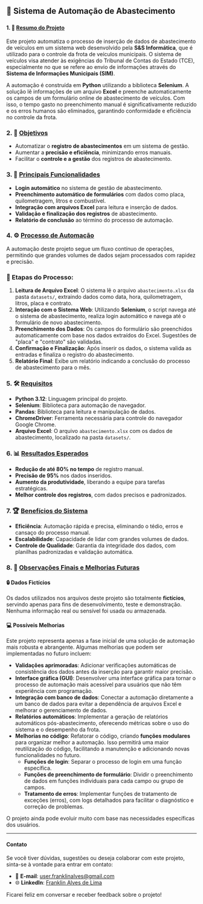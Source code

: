 ## 🚗 Sistema de Automação de Abastecimento

### <h4>1. 📄 <u>Resumo do Projeto</u></h4>
Este projeto automatiza o processo de inserção de dados de abastecimento de veículos em um sistema web desenvolvido pela **S&S Informática**, que é utilizado para o controle da frota de veículos municipais. O sistema de veículos visa atender às exigências do Tribunal de Contas do Estado (TCE), especialmente no que se refere ao envio de informações através do **Sistema de Informações Municipais (SIM)**.

A automação é construída em **Python** utilizando a biblioteca **Selenium**. A solução lê informações de um arquivo **Excel** e preenche automaticamente os campos de um formulário online de abastecimento de veículos. Com isso, o tempo gasto no preenchimento manual é significativamente reduzido e os erros humanos são eliminados, garantindo conformidade e eficiência no controle da frota.



### 2. 🎯 <u>**Objetivos**</u>
- Automatizar o **registro de abastecimentos** em um sistema de gestão.
- Aumentar a **precisão e eficiência**, minimizando erros manuais.
- Facilitar o **controle e a gestão** dos registros de abastecimento.



### 3. 🚀 <u>**Principais Funcionalidades**</u>
- **Login automático** no sistema de gestão de abastecimento.
- **Preenchimento automático de formulários** com dados como placa, quilometragem, litros e combustível.
- **Integração com arquivos Excel** para leitura e inserção de dados.
- **Validação e finalização dos registros** de abastecimento.
- **Relatório de conclusão** ao término do processo de automação.



### 4. ⚙️ <u>**Processo de Automação**</u>
A automação deste projeto segue um fluxo contínuo de operações, permitindo que grandes volumes de dados sejam processados com rapidez e precisão.

### 🔄 Etapas do Processo:
1. **Leitura de Arquivo Excel**: O sistema lê o arquivo `abastecimento.xlsx` da pasta `datasets/`, extraindo dados como data, hora, quilometragem, litros, placa e contrato.
2. **Interação com o Sistema Web**: Utilizando **Selenium**, o script navega até o sistema de abastecimento, realiza login automático e navega até o formulário de novo abastecimento.
3. **Preenchimento dos Dados**: Os campos do formulário são preenchidos automaticamente com base nos dados extraídos do Excel. Sugestões de "placa" e "contrato" são validadas.
4. **Confirmação e Finalização**: Após inserir os dados, o sistema valida as entradas e finaliza o registro do abastecimento.
5. **Relatório Final**: Exibe um relatório indicando a conclusão do processo de abastecimento para o mês.



### 5. 🛠 <u>**Requisitos**</u>
- **Python 3.12**: Linguagem principal do projeto.
- **Selenium**: Biblioteca para automação de navegador.
- **Pandas**: Biblioteca para leitura e manipulação de dados.
- **ChromeDriver**: Ferramenta necessária para controle do navegador Google Chrome.
- **Arquivo Excel**: O arquivo `abastecimento.xlsx` com os dados de abastecimento, localizado na pasta `datasets/`.



### 6. 📊 <u>**Resultados Esperados**</u>
- **Redução de até 80% no tempo** de registro manual.
- **Precisão de 95%** nos dados inseridos.
- **Aumento da produtividade**, liberando a equipe para tarefas estratégicas.
- **Melhor controle dos registros**, com dados precisos e padronizados.



### 7. 🏆 <u>**Benefícios do Sistema**</u>
- **Eficiência**: Automação rápida e precisa, eliminando o tédio, erros e cansaço do processo manual.
- **Escalabilidade**: Capacidade de lidar com grandes volumes de dados.
- **Controle de Qualidade**: Garantia da integridade dos dados, com planilhas padronizadas e validação automática.



### 8. 📝 <u>**Observações Finais e Melhorias Futuras**</u>

#### 🔒 **Dados Fictícios**
Os dados utilizados nos arquivos deste projeto são totalmente **fictícios**, servindo apenas para fins de desenvolvimento, teste e demonstração. Nenhuma informação real ou sensível foi usada ou armazenada.

#### 💻 **Possíveis Melhorias**
Este projeto representa apenas a fase inicial de uma solução de automação mais robusta e abrangente. Algumas melhorias que podem ser implementadas no futuro incluem:

- **Validações aprimoradas**: Adicionar verificações automáticas de consistência dos dados antes da inserção para garantir maior precisão.
- **Interface gráfica (GUI)**: Desenvolver uma interface gráfica para tornar o processo de automação mais acessível para usuários que não têm experiência com programação.
- **Integração com banco de dados**: Conectar a automação diretamente a um banco de dados para evitar a dependência de arquivos Excel e melhorar o gerenciamento de dados.
- **Relatórios automáticos**: Implementar a geração de relatórios automáticos pós-abastecimento, oferecendo métricas sobre o uso do sistema e o desempenho da frota.
- **Melhorias no código**: Refatorar o código, criando **funções modulares** para organizar melhor a automação. Isso permitirá uma maior reutilização do código, facilitando a manutenção e adicionando novas funcionalidades no futuro.
  - **Funções de login**: Separar o processo de login em uma função específica.
  - **Funções de preenchimento de formulário**: Dividir o preenchimento de dados em funções individuais para cada campo ou grupo de campos.
  - **Tratamento de erros**: Implementar funções de tratamento de exceções (erros), com logs detalhados para facilitar o diagnóstico e correção de problemas.

O projeto ainda pode evoluir muito com base nas necessidades específicas dos usuários.



---

<h4>Contato</h4>

Se você tiver dúvidas, sugestões ou deseja colaborar com este projeto, sinta-se à vontade para entrar em contato:

- 📧 **E-mail**: user.franklinalves@gmail.com
- 🌐 **LinkedIn**: [Franklin Alves de Lima](https://www.linkedin.com/in/franklinalvesdelima/)


Ficarei feliz em conversar e receber feedback sobre o projeto!


